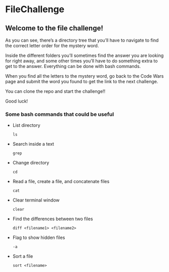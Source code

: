 # **FileChallenge**

## **Welcome to the file challenge!**

As you can see, there’s a directory tree that you’ll have to navigate to find the correct letter order for the mystery word.

Inside the different folders you’ll sometimes find the answer you are looking for right away, and some other times you’ll have to do something extra to get to the answer. Everything can be done with bash commands.

When you find all the letters to the mystery word, go back to the Code Wars page and submit the word you found to get the link to the next challenge.

You can clone the repo and start the challenge!!

Good luck!

### **Some bash commands that could be useful**
- List directory
  
   `ls`
- Search inside a text
  
  `grep`
- Change directory
  
  `cd`
- Read a file, create a file, and concatenate files
  
  `cat`
- Clear terminal window 

  `clear`  
- Find the differences between two files
  
  `diff <filename1> <filename2>`
- Flag to show hidden files 
  
  `-a`
- Sort a file
  
  `sort <filename>`

